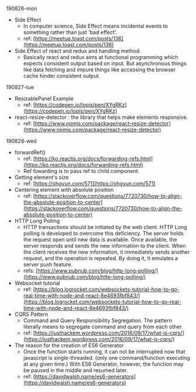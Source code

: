 190826-mon

- Side Effect
    - In computer science, Side Effect means incidental events to something rather than just 'bad effect'.
    - ref: [https://meetup.toast.com/posts/136](https://meetup.toast.com/posts/136)
- Side Effect of react and redux and handling method.
    - Basically react and redux aims at functional programming which expects consistent output based on input. But asynchronous things like data fetching and impure things like accessing the browser cache hinder consistent output.


190827-tue

- ResizablePanel Example
    - ref: [https://codepen.io/lopis/pen/XYgRKz](https://codepen.io/lopis/pen/XYgRKz)
- react-resize-detector : the library that helps make elements responsive.
    - ref: [https://www.npmjs.com/package/react-resize-detector](https://www.npmjs.com/package/react-resize-detector)

190828-wed

- forwardRef()
    - ref: [https://ko.reactjs.org/docs/forwarding-refs.html](https://ko.reactjs.org/docs/forwarding-refs.html)
    - Ref fowarding is to pass ref to child component.
- Getting element's size
    - ref: [https://ohgyun.com/571](https://ohgyun.com/571)
- Centering element with absolute position
    - ref: [https://stackoverflow.com/questions/7720730/how-to-align-the-absolute-position-to-center](https://stackoverflow.com/questions/7720730/how-to-align-the-absolute-position-to-center)
- HTTP Long Polling
    - HTTP transactions should be initiated by the web client. HTTP Long polling is developed to overcome this deficiency. The server holds the request open until new data is available. Once available, the server responds and sends the new information to the client. When the client receives the new information, it immediately sends another request, and the operation is repeated. By doing it, it emulates a server push feature.
    - refs: [https://www.pubnub.com/blog/http-long-polling/](https://www.pubnub.com/blog/http-long-polling/)
- Websocket tutorial
    - ref: [https://blog.logrocket.com/websockets-tutorial-how-to-go-real-time-with-node-and-react-8e4693fbf843/](https://blog.logrocket.com/websockets-tutorial-how-to-go-real-time-with-node-and-react-8e4693fbf843/)
- CQRS Pattern
    - Command and Query Responsibility Segregation. The pattern literally means to segregate command and query from each other.
    - ref: [https://justhackem.wordpress.com/2016/09/17/what-is-cqrs/](https://justhackem.wordpress.com/2016/09/17/what-is-cqrs/)
- The reason for the creation of ES6 Generator
    - Once the function starts running, it can not be interrupted now that javascript is single-threaded. (only one command/function executing at any given time.) With ES6 Generator, however, the function may be paused in the middle and resumed later.
    - ref: [https://davidwalsh.name/es6-generators](https://davidwalsh.name/es6-generators)